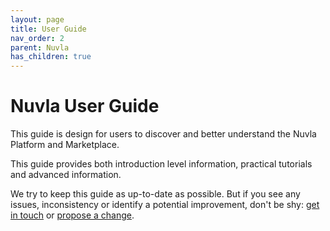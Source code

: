 ```yaml
---
layout: page
title: User Guide
nav_order: 2
parent: Nuvla
has_children: true
---
```


# Nuvla User Guide

This guide is design for users to discover and better understand the Nuvla Platform and Marketplace.

This guide provides both introduction level information, practical tutorials and advanced information.

We try to keep this guide as up-to-date as possible.  But if you see any issues, inconsistency or identify a potential improvement, don't be shy: [get in touch](https://sixsq.com/contact) or [propose a change](https://github.com/nuvla/documentation/tree/master/docs/nuvla/user-guide.md).
 